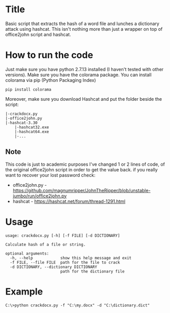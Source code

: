 # Title

Basic script that extracts the hash of a word file and lunches a dictionary attack using hashcat.
This isn't nothing more than just a wrapper on top of office2john script and hashcat.

# How to run the code

Just make sure you have python 2.7.13 installed (I haven't tested with other versions).
Make sure you have the colorama package.
You can install colorama via pip (Python Packaging Index)

```
pip install colorama
```

Moreover, make sure you download Hashcat and put the folder beside the script:
```
|-crackdocx.py
|-office2john.py
|-hashcat-3.30
	|-hashcat32.exe
	|-hashcat64.exe
	|-...
```

## Note

This code is just to academic purposes
I've changed 1 or 2 lines of code, of the original office2john script in order to get the value back.
if you really want to recover your lost password
check:
- office2john.py - https://github.com/magnumripper/JohnTheRipper/blob/unstable-jumbo/run/office2john.py
- hashcat - https://hashcat.net/forum/thread-1291.html


# Usage

```
usage: crackdocx.py [-h] [-f FILE] [-d DICTIONARY]

Calculate hash of a file or string.

optional arguments:
  -h, --help            show this help message and exit
  -f FILE, --file FILE  path for the file to crack
  -d DICTIONARY, --dictionary DICTIONARY
                        path for the dictionary file
```

# Example

```
C:\>python crackdocx.py -f "C:\my.docx" -d "C:\dictionary.dict"
```
